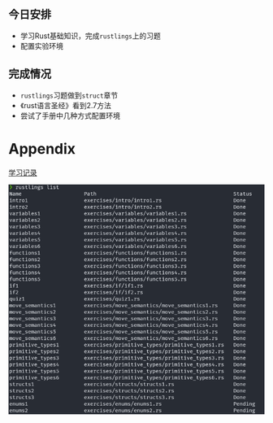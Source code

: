 ## 今日安排

+ 学习Rust基础知识，完成`rustlings`上的习题
+ 配置实验环境

## 完成情况

+ `rustlings`习题做到`struct`章节
+ 《rust语言圣经》看到2.7方法
+ 尝试了手册中几种方式配置环境

# Appendix

[学习记录](../asserts/record/rust_basic.md)

![](../assets/images/Snipaste_2022-07-01_18-56-21.png)

